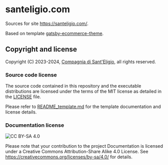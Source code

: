 # santeligio.com

Sources for site <https://santeligio.com/>.

Based on template [gatsby-ecommerce-theme](https://github.com/netlify-templates/gatsby-ecommerce-theme).

## Copyright and license

Copyright (C) 2023-2024, [Compagnia di Sant'Eligio](https://github.com/santeligio), all rights reserved.

### Source code license

The source code contained in this repository and the executable distributions are licensed under the terms of the MIT license as detailed in the [LICENSE](LICENSE) file.

Please refer to [README_template.md](README_template.md) for the template documentation and license details.

### Documentation license

![CC BY-SA 4.0](https://i.creativecommons.org/l/by-sa/4.0/88x31.png)

Please note that your contribution to the project Documentation is licensed under a Creative Commons Attribution-Share Alike 4.0 License.
See <https://creativecommons.org/licenses/by-sa/4.0/> for details.

<!-- EOF -->
